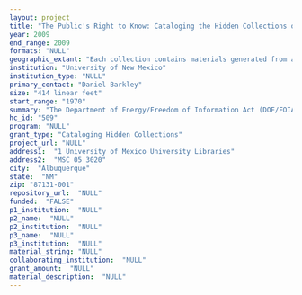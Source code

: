 ```yaml
--- 
layout: project 
title: "The Public's Right to Know: Cataloging the Hidden Collections of the University Libraries Public Reading Rooms on Nuclear Waste"
year: 2009
end_range: 2009
formats: "NULL"
geographic_extant: "Each collection contains materials generated from a variety of federal resources within and outside the State of New Mexico."
institution: "University of New Mexico"
institution_type: "NULL"
primary_contact: "Daniel Barkley"
size: "414 linear feet"
start_range: "1970"
summary: "The Department of Energy/Freedom of Information Act (DOE/FOIA) collection is largely composed of regional DOE documents such as reports, testimonies, and previously requested FOIA documents. Items included are from: the Uranium Mill Tailings Remedial Action Project (UMTRA); the Waste Isolation Pilot Project (WIPP); Human Radiation Experiments; Sandia National Laboratories (SNL) reports; Sandia National Laboratories Site-Wide Environmental Impact Statements (SWEIS). Sandia National Laboratories, a DOE lab, performs a wide variety of national security R&D, energy and environment technology research. The collection contains unclassified research materials generated by researchers and scientists at SNL. The importance of the collection resides in the research conducted that will impact current and future remediation techniques and needs covering nuclear as well as conventional hazardous wastes. The collection is a dynamic collection and materials are added on an ad-hoc basis. The Waste Isolation Pilot Project (WIPP) safely disposes of the nation's defense-related transuranic radioactive waste. The collection consists of a variety of materials from the United States Environmental Protection Agency, the National Environmental Policy Act, environmental monitoring, federal and New Mexico state regulations, transportation, the National Transuranic Waste (TRU) Program, nuclear safety and quality assurance and safety. The WIPP collection is dynamic."
hc_id: "509"
program: "NULL"
grant_type: "Cataloging Hidden Collections"
project_url: "NULL"
address1:  "1 University of Mexico University Libraries"
address2:  "MSC 05 3020"
city:  "Albuquerque"
state:  "NM"
zip: "87131-001"
repository_url:  "NULL"
funded:  "FALSE"
p1_institution:  "NULL"
p2_name:  "NULL"
p2_institution:  "NULL"
p3_name:  "NULL"
p3_institution:  "NULL"
material_string: "NULL"
collaborating_institution:  "NULL"
grant_amount:  "NULL"
material_description:  "NULL"
---
```

